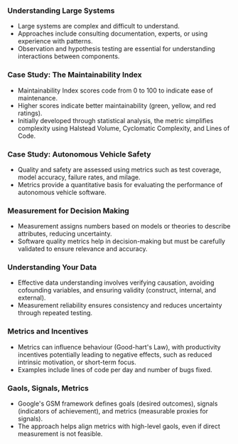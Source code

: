 ### Understanding Large Systems
- Large systems are complex and difficult to understand.
- Approaches include consulting documentation, experts, or using experience with patterns.
- Observation and hypothesis testing are essential for understanding interactions between components.
### Case Study: The Maintainability Index
- Maintainability Index scores code from 0 to 100 to indicate ease of maintenance.
- Higher scores indicate better maintainability (green, yellow, and red ratings).
- Initially developed through statistical analysis, the metric simplifies complexity using Halstead Volume, Cyclomatic Complexity, and Lines of Code.
### Case Study: Autonomous Vehicle Safety
- Quality and safety are assessed using metrics such as test coverage, model accuracy, failure rates, and milage.
- Metrics provide a quantitative basis for evaluating the performance of autonomous vehicle software.
### Measurement for Decision Making
- Measurement assigns numbers based on models or theories to describe attributes, reducing uncertainty.
- Software quality metrics help in decision-making but must be carefully validated to ensure relevance and accuracy.
### Understanding Your Data
- Effective data understanding involves verifying causation, avoiding cofounding variables, and ensuring validity (construct, internal, and external).
- Measurement reliability ensures consistency and reduces uncertainty through repeated testing.
### Metrics and Incentives
- Metrics can influence behaviour (Good-hart's Law), with productivity incentives potentially leading to negative effects, such as reduced intrinsic motivation, or short-term focus.
- Examples include lines of code per day and number of bugs fixed.
### Gaols, Signals, Metrics
- Google's GSM framework defines goals (desired outcomes), signals (indicators of achievement), and metrics (measurable proxies for signals).
- The approach helps align metrics with high-level gaols, even if direct measurement is not feasible. 